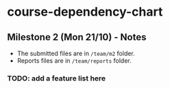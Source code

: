# course-dependency-chart

## Milestone 2 (Mon 21/10) - Notes
- The submitted files are in ```/team/m2``` folder.
- Reports files are in ```/team/reports``` folder.

### TODO: add a feature list here

